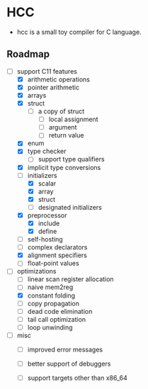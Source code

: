 # HCC
- hcc is a small toy compiler for C language.

## Roadmap

- [ ] support C11 features
  - [x] arithmetic operations
  - [x] pointer arithmetic
  - [x] arrays
  - [x] struct
    - [ ] a copy of struct
      - [ ] local assignment
      - [ ] argument
      - [ ] return value
  - [x] enum
  - [x] type checker
    - [ ] support type qualifiers
  - [x] implicit type conversions
  - [ ] initializers
    - [x] scalar
    - [x] array
    - [x] struct
    - [ ] designated initializers
  - [x] preprocessor
    - [x] include
    - [x] define
  - [ ] self-hosting
  - [ ] complex declarators
  - [x] alignment specifiers
  - [ ] float-point values
- [ ] optimizations
  - [ ] linear scan register allocation
  - [ ] naive mem2reg
  - [x] constant folding
  - [ ] copy propagation
  - [ ] dead code elimination
  - [ ] tail call optimization
  - [ ] loop unwinding
- [ ] misc
  - [ ] improved error messages
  - [ ] better support of debuggers
  - [ ] support targets other than x86_64

